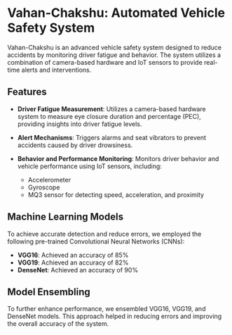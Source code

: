 # Vahan-Chakshu: Automated Vehicle Safety System

Vahan-Chakshu is an advanced vehicle safety system designed to reduce accidents by monitoring driver fatigue and behavior. The system utilizes a combination of camera-based hardware and IoT sensors to provide real-time alerts and interventions.

## Features

- **Driver Fatigue Measurement**: Utilizes a camera-based hardware system to measure eye closure duration and percentage (PEC), providing insights into driver fatigue levels.
  
- **Alert Mechanisms**: Triggers alarms and seat vibrators to prevent accidents caused by driver drowsiness.

- **Behavior and Performance Monitoring**: Monitors driver behavior and vehicle performance using IoT sensors, including:
  - Accelerometer
  - Gyroscope
  - MQ3 sensor for detecting speed, acceleration, and proximity

## Machine Learning Models

To achieve accurate detection and reduce errors, we employed the following pre-trained Convolutional Neural Networks (CNNs):

- **VGG16**: Achieved an accuracy of 85%
- **VGG19**: Achieved an accuracy of 82%
- **DenseNet**: Achieved an accuracy of 90%

## Model Ensembling

To further enhance performance, we ensembled VGG16, VGG19, and DenseNet models. This approach helped in reducing errors and improving the overall accuracy of the system.

